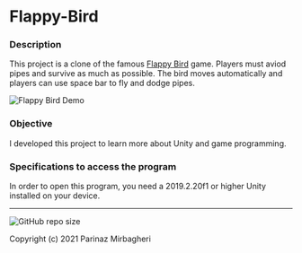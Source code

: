 # Flappy-Bird

### Description
This project is a clone of the famous [Flappy Bird](https://en.wikipedia.org/wiki/Flappy_Bird) game. Players must aviod pipes and survive as much as possible. The bird moves automatically and players can use space bar to fly and dodge pipes.

![Flappy Bird Demo](https://user-images.githubusercontent.com/56814825/146220040-feb16ae2-b4e6-41c5-810d-25c1f338c854.gif)

### Objective
I developed this project to learn more about Unity and game programming.

### Specifications to access the program
In order to open this program, you need a 2019.2.20f1 or higher Unity installed on your device.

----

![GitHub repo size](https://img.shields.io/github/repo-size/WW164/Flappy-Bird) 

Copyright (c) 2021 Parinaz Mirbagheri
